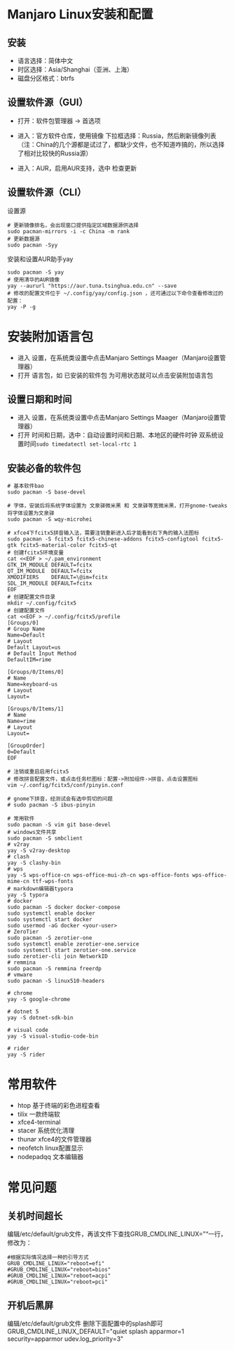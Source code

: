 # Manjaro Linux安装和配置

## 安装

* 语言选择：简体中文
* 时区选择：Asia/Shanghai（亚洲、上海）
* 磁盘分区格式：btrfs

## 设置软件源（GUI）

* 打开：软件包管理器 -> 首选项
* 进入：官方软件仓库，使用镜像 下拉框选择：Russia，然后刷新镜像列表（注：China的几个源都是试过了，都缺少文件，也不知道咋搞的，所以选择了相对比较快的Russia源）

* 进入：AUR，启用AUR支持，选中 检查更新

## 设置软件源（CLI）

设置源

```shell
# 更新镜像排名，会出现窗口提供指定区域数据源供选择
sudo pacman-mirrors -i -c China -m rank
# 更新数据源
sudo pacman -Syy
```

安装和设置AUR助手yay

```shell
sudo pacman -S yay
# 使用清华的AUR镜像
yay --aururl "https://aur.tuna.tsinghua.edu.cn" --save
# 修改的配置文件位于 ~/.config/yay/config.json ，还可通过以下命令查看修改过的配置：
yay -P -g
```

# 安装附加语言包

* 进入 设置，在系统类设置中点击Manjaro Settings Maager（Manjaro设置管理器）
* 打开 语言包，如 已安装的软件包 为可用状态就可以点击安装附加语言包

## 设置日期和时间

* 进入 设置，在系统类设置中点击Manjaro Settings Maager（Manjaro设置管理器）
* 打开 时间和日期，选中：自动设置时间和日期、本地区的硬件时钟
双系统设置时间`sudo timedatectl set-local-rtc 1`

## 安装必备的软件包

```shell
# 基本软件bao
sudo pacman -S base-devel

# 字体，安装后将系统字体设置为 文泉驿微米黑 和 文泉驿等宽微米黑，打开gnome-tweaks将字体设置为文泉驿
sudo pacman -S wqy-microhei

# xfce4下fcitx5拼音输入法，需要注销重新进入后才能看到右下角的输入法图标
sudo pacman -S fcitx5 fcitx5-chinese-addons fcitx5-configtool fcitx5-gtk fcitx5-material-color fcitx5-qt
# 创建fcitx5环境变量
cat <<EOF > ~/.pam_environment
GTK_IM_MODULE DEFAULT=fcitx
QT_IM_MODULE  DEFAULT=fcitx
XMODIFIERS    DEFAULT=\@im=fcitx
SDL_IM_MODULE DEFAULT=fcitx
EOF
# 创建配置文件目录
mkdir ~/.config/fcitx5
# 创建配置文件
cat <<EOF > ~/.config/fcitx5/profile
[Groups/0]
# Group Name
Name=Default
# Layout
Default Layout=us
# Default Input Method
DefaultIM=rime

[Groups/0/Items/0]
# Name
Name=keyboard-us
# Layout
Layout=

[Groups/0/Items/1]
# Name
Name=rime
# Layout
Layout=

[GroupOrder]
0=Default
EOF

# 注销或重启启用fcitx5
# 修改拼音配置文件，或点击任务栏图标：配置->附加组件->拼音，点击设置图标
vim ~/.config/fcitx5/conf/pinyin.conf

# gnome下拼音，经测试会有选中剪切的问题
# sudo pacman -S ibus-pinyin

# 常用软件
sudo pacman -S vim git base-devel
# windows文件共享
sudo pacman -S smbclient
# v2ray
yay -S v2ray-desktop
# clash
yay -S clashy-bin
# wps
yay -S wps-office-cn wps-office-mui-zh-cn wps-office-fonts wps-office-mime-cn ttf-wps-fonts
# markdown编辑器typora
yay -S typora
# docker
sudo pacman -S docker docker-compose
sudo systemctl enable docker
sudo systemctl start docker
sudo usermod -aG docker <your-user>
# ZeroTier
sudo pacman -S zerotier-one
sudo systemctl enable zerotier-one.service
sudo systemctl start zerotier-one.service
sudo zerotier-cli join NetworkID
# remmina
sudo pacman -S remmina freerdp
# vmware
sudo pacman -S linux510-headers

# chrome
yay -S google-chrome

# dotnet 5
yay -S dotnet-sdk-bin

# visual code
yay -S visual-studio-code-bin

# rider
yay -S rider

```

# 常用软件

* htop 基于终端的彩色进程查看
* tilix 一款终端软
* xfce4-terminal
* stacer 系统优化清理
* thunar xfce4的文件管理器
* neofetch linux配置显示
* nodepadqq 文本编辑器

# 常见问题

## 关机时间超长

编辑/etc/default/grub文件，再该文件下查找GRUB_CMDLINE_LINUX=”“一行，修改为：

```shell
#根据实际情况选择一种的引导方式
GRUB_CMDLINE_LINUX="reboot=efi"
#GRUB_CMDLINE_LINUX="reboot=bios"
#GRUB_CMDLINE_LINUX="reboot=acpi"
#GRUB_CMDLINE_LINUX="reboot=pci"
```

## 开机后黑屏

编辑/etc/default/grub文件
删除下面配置中的splash即可
GRUB_CMDLINE_LINUX_DEFAULT="quiet splash apparmor=1 security=apparmor udev.log_priority=3"